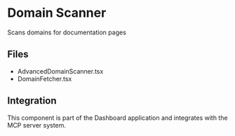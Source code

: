 # Domain Scanner

Scans domains for documentation pages

## Files
- AdvancedDomainScanner.tsx
- DomainFetcher.tsx

## Integration
This component is part of the Dashboard application and integrates with the MCP server system.
